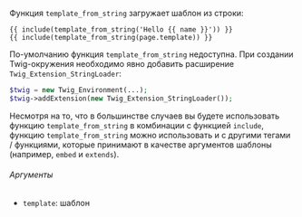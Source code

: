 Функция ```template_from_string``` загружает шаблон из строки:

```twig
{{ include(template_from_string('Hello {{ name }}')) }}
{{ include(template_from_string(page.template)) }}
```

По-умолчанию функция ```template_from_string``` недоступна. При создании Twig-окружения необходимо явно добавить расширение ```Twig_Extension_StringLoader```:

```php
$twig = new Twig_Environment(...);
$twig->addExtension(new Twig_Extension_StringLoader());
```

Несмотря на то, что в большинстве случаев вы будете использовать функцию ```template_from_string``` в комбинации с функцией ```include```, функцию ```template_from_string``` можно использовать и с другими тегами / функциями, которые принимают в качестве аргументов шаблоны (например, ```embed``` и ```extends```).

###### Аргументы

- ```template```: шаблон

